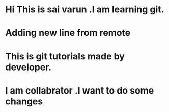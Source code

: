 # Hi This is sai varun .I am learning git.
# Adding new line from remote 
#  This is git tutorials made by developer.
# I am collabrator .I want to do some changes
